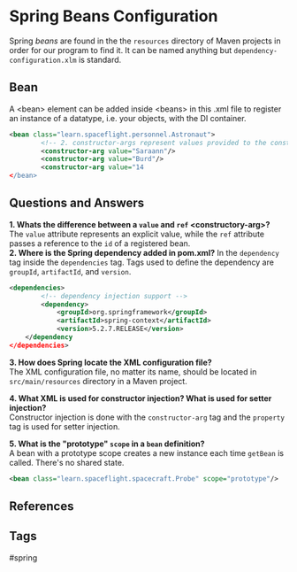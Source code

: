 # Spring Beans Configuration

Spring *beans* are found in the the `resources` directory of Maven projects in order for our program to find it. It can be named anything but `dependency-configuration.xlm` is standard.  

## Bean
A \<bean\> element can be added inside \<beans\> in this .xml file to register an instance of a datatype, i.e. your objects, with the DI container.

```xml
<bean class="learn.spaceflight.personnel.Astronaut">
        <!-- 2. constructor-args represent values provided to the constructor. -->
        <constructor-arg value="Saraann"/>
        <constructor-arg value="Burd"/>
        <constructor-arg value="14
</bean>
```

## Questions and Answers
**1. Whats the difference between a `value` and `ref` \<constructory-arg\>?**   
The `value` attribute represents an explicit value, while the `ref` attribute passes a reference to the `id` of a registered bean.  
**2. Where is the Spring dependency added in pom.xml?** 
In  the `dependency` tag inside the `dependencies` tag. Tags used to define the dependency are `groupId`, `artifactId`, and `version`. 

```xml
<dependencies>
        <!-- dependency injection support -->
        <dependency>
            <groupId>org.springframework</groupId>
            <artifactId>spring-context</artifactId>
            <version>5.2.7.RELEASE</version>
	</dependency
</dependencies>
```

**3. How does Spring locate the XML configuration file?**  
The XML configuration file, no matter its name, should be located in `src/main/resources` directory in a Maven project.  

**4. What XML is used for constructor injection? What is used for setter injection?**   
Constructor injection is done with the `constructor-arg` tag and the `property` tag is used for setter injection.  

**5. What is the "prototype" `scope` in a `bean` definition?**  
A bean with a prototype scope creates a new instance each time `getBean` is called. There's no shared state.
```xml
<bean class="learn.spaceflight.spacecraft.Probe" scope="prototype"/>
```


## References


## Tags
#spring
